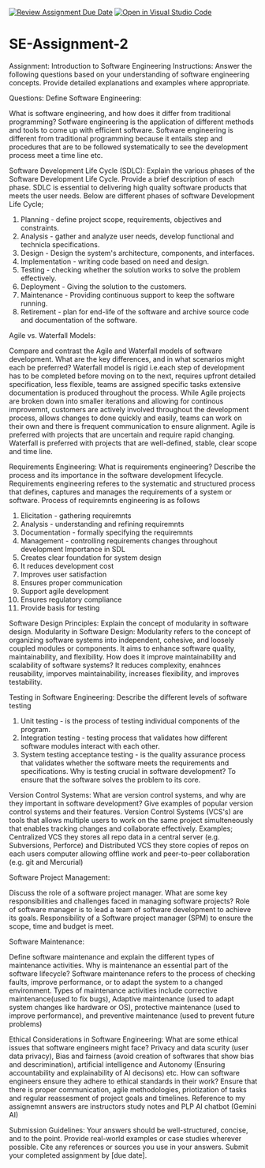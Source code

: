 [![Review Assignment Due Date](https://classroom.github.com/assets/deadline-readme-button-24ddc0f5d75046c5622901739e7c5dd533143b0c8e959d652212380cedb1ea36.svg)](https://classroom.github.com/a/-ucQIGTc)
[![Open in Visual Studio Code](https://classroom.github.com/assets/open-in-vscode-718a45dd9cf7e7f842a935f5ebbe5719a5e09af4491e668f4dbf3b35d5cca122.svg)](https://classroom.github.com/online_ide?assignment_repo_id=15236697&assignment_repo_type=AssignmentRepo)

# SE-Assignment-2

Assignment: Introduction to Software Engineering
Instructions:
Answer the following questions based on your understanding of software engineering concepts. Provide detailed explanations and examples where appropriate.

Questions:
Define Software Engineering:

What is software engineering, and how does it differ from traditional programming? Sotfware engineering is the application of different methods and tools to come up with efficient software. Software engineering is different from traditional programming because it entails step and procedures that are to be followed systematically to see the development process meet a time line etc.

Software Development Life Cycle (SDLC):
Explain the various phases of the Software Development Life Cycle. Provide a brief description of each phase.
SDLC is essential to delivering high quality software products that meets the user needs.
Below are different phases of software Development Life Cycle;
1. Planning - define project scope, requirements, objectives and constraints. 
2. Analysis - gather and analyze user needs, develop functional and technicla specifications. 
3. Design - Design the system's architecture, components, and interfaces. 
4. Implementation - writing code based on need and design. 
5. Testing - checking whether the solution works to solve the problem effectively. 
6. Deployment - Giving the solution to the customers. 
7. Maintenance - Providing continuous support to keep the software running. 
8. Retirement - plan for end-life of the software and archive source code and documentation of the software.

Agile vs. Waterfall Models:

Compare and contrast the Agile and Waterfall models of software development. What are the key differences, and in what scenarios might each be preferred?
Waterfall model is rigid i.e.each step of development has to be completed before moving on to the next, requires upfront detailed specification, less flexible, teams are assigned specific tasks extensive documentation is produced throughout the process. While Agile projects are broken down into smaller iterations and allowing for continous improvemnt, customers are actively involved throughout the development process, allows changes to done quickly and easily, teams can work on their own and there is frequent communication to ensure alignment.
Agile is preferred with projects that are uncertain and require rapid changing.
Waterfall is preferred with projects that are well-defined, stable, clear scope and time line.

Requirements Engineering:
What is requirements engineering? Describe the process and its importance in the software development lifecycle. Requirements engineering referes to the systematic and structured process that defines, captures and manages the requirements of a system or software.
Process of requiremnts engineering is as follows

1. Elicitation - gathering requiremnts
2. Analysis - understanding and refining requiremnts
3. Documentation - formally specifying the requiremnts
4. Management - controlling requirements changes throughout development
   Importance in SDL
5. Creates clear foundation for system design
6. It reduces development cost
7. Improves user satisfaction
8. Ensures proper communication
9. Support agile development
10. Ensures regulatory compliance
11. Provide basis for testing

Software Design Principles:
Explain the concept of modularity in software design.
Modularity in Software Design: Modularity refers to the concept of organizing software systems into independent, cohesive, and loosely coupled modules or components. It aims to enhance software quality, maintainability, and flexibility.
How does it improve maintainability and scalability of software systems? It reduces complexity, enahnces reusability, imporves maintainability, increases flexibility, and improves testability.

Testing in Software Engineering:
Describe the different levels of software testing

1. Unit testing - is the process of testing individual components of the program.
2. Integration testing - testing process that validates how different software modules interact with each other.
3. System testing acceptance testing - is the quality assurance process that validates whether the software meets the requirements and specifications.
   Why is testing crucial in software development? To ensure that the software solves the problem to its core.

Version Control Systems:
What are version control systems, and why are they important in software development? Give examples of popular version control systems and their features.
Version Control Systems (VCS's) are tools that allows multiple users to work on the same project simulteneously that enables tracking changes and collaborate effectively. Examples; Centralized VCS they stores all repo data in a central server (e.g. Subversions, Perforce) and Distributed VCS they store copies of repos on each users computer allowing offline work and peer-to-peer collaboration (e.g. git and Mercurial)

Software Project Management:

Discuss the role of a software project manager. What are some key responsibilities and challenges faced in managing software projects? Role of software manager is to lead a team of software development to achieve its goals. Responsibility of a Software project manager (SPM) to ensure the scope, time and budget is meet.

Software Maintenance:

Define software maintenance and explain the different types of maintenance activities. Why is maintenance an essential part of the software lifecycle?
Software maintenance refers to the process of checking faults, improve performance, or to adapt the system to a changed environment. Types of maintenance activities include corrective maintenance(used to fix bugs), Adaptive maintenance (used to adapt system changes like hardware or OS), protective maintenance (used to improve performance), and preventive maintenance (used to prevent future problems)

Ethical Considerations in Software Engineering:
What are some ethical issues that software engineers might face? Privacy and data scurity (user data privacy), Bias and fairness (avoid creation of softwares that show bias and descrimination), artificial intelligence and Autonomy (Ensuring accountability and explainability of AI decisons) etc.
How can software engineers ensure they adhere to ethical standards in their work? Ensure that there is proper communication, agile methodologies, priotization of tasks and regular reassesment of project goals and timelines.
Reference to my assignemnt answers are instructors study notes and PLP AI chatbot (Gemini AI)

Submission Guidelines:
Your answers should be well-structured, concise, and to the point.
Provide real-world examples or case studies wherever possible.
Cite any references or sources you use in your answers.
Submit your completed assignment by [due date].
